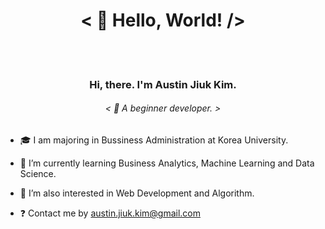 
<!--
**Austin-Jiuk-Kim/Austin-Jiuk-Kim** is a ✨ _special_ ✨ repository because its `README.md` (this file) appears on your GitHub profile.

Here are some ideas to get you started:

- 🔭 I’m currently working on ...
- 🌱 I’m currently learning ...
- 👯 I’m looking to collaborate on ...
- 🤔 I’m looking for help with ...
- 💬 Ask me about ...
- 📫 How to reach me: ...
- 😄 Pronouns: ...
- ⚡ Fun fact: ...
-->

# <div align="center">< 👋 Hello, World! /></div>  
  
<br/>  

<br/>

### <div align="center">Hi, there. I'm Austin Jiuk Kim.</div>  
  

###### <div align="center">< 🍄 A beginner developer. ></div>  
  

###    
  

- 🎓 I am majoring in Bussiness Administration at Korea University.  
  

- 🌱 I’m currently learning Business Analytics, Machine Learning and Data Science.  
  

- 🌱 I’m also interested in Web Development and Algorithm.  
  

- ❓ Contact me by austin.jiuk.kim@gmail.com  
  

<br/>  
